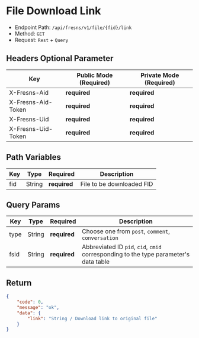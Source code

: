 # File Download Link

- Endpoint Path: `/api/fresns/v1/file/{fid}/link`
- Method: `GET`
- Request: `Rest` + `Query`

## Headers Optional Parameter

| Key | Public Mode (Required) | Private Mode (Required) |
| --- | --- | --- |
| X-Fresns-Aid | **required** | **required** |
| X-Fresns-Aid-Token | **required** | **required** |
| X-Fresns-Uid | **required** | **required** |
| X-Fresns-Uid-Token | **required** | **required** |

## Path Variables

| Key | Type | Required | Description |
| --- | --- | --- | --- |
| fid | String | **required** | File to be downloaded FID |

## Query Params

| Key | Type | Required | Description |
| --- | --- | --- | --- |
| type | String | **required** | Choose one from `post`, `comment`, `conversation` |
| fsid | String | **required** | Abbreviated ID `pid`, `cid`, `cmid` corresponding to the type parameter's data table |

## Return

```json
{
    "code": 0,
    "message": "ok",
    "data": {
        "link": "String / Download link to original file"
    }
}
```

